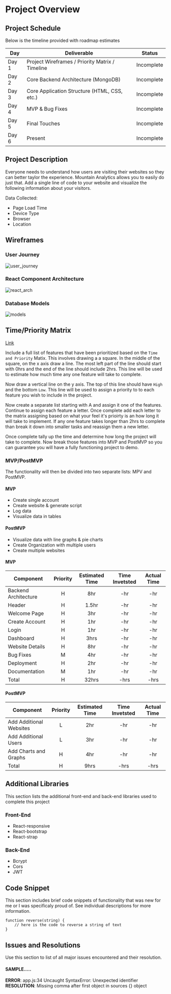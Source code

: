 # Project Overview

## Project Schedule

Below is the timeline provided with roadmap estimates

|  Day | Deliverable | Status
|---|---| ---|
|Day 1| Project Wireframes / Priority Matrix / Timeline | Incomplete
|Day 2| Core Backend Architecture (MongoDB) | Incomplete
|Day 3| Core Application Structure (HTML, CSS, etc.) | Incomplete
|Day 4| MVP & Bug Fixes | Incomplete
|Day 5| Final Touches | Incomplete
|Day 6| Present | Incomplete


## Project Description

Everyone needs to understand how users are visiting their websites so they can better taylor the experience. Mountain Analytics allows you to easily do just that. Add a single line of code to your website and visualize the following information about your visitors. 

Data Collected:
* Page Load Time
* Device Type
* Browser
* Location

## Wireframes

### User Journey
![user_journey](https://res.cloudinary.com/doaftkgbv/image/upload/v1588942864/UserJourney_oxk5fs.png)

### React Component Architecture
![react_arch](https://res.cloudinary.com/doaftkgbv/image/upload/v1588942864/React_Arch_lxe2of.png)

### Database Models
![models](https://res.cloudinary.com/doaftkgbv/image/upload/v1588942862/DB_Models_lktmkh.png)


## Time/Priority Matrix 

[Link]()

Include a full list of features that have been prioritized based on the `Time and Priority` Matix.  This involves drawing a a square.  In the middle of the square, on the x axis draw a line.  The most left part of the line should start with 0hrs and the end of the line should include 2hrs.  This line will be used to estimate how much time any one feature will take to complete. 

Now draw a vertical line on the y axis.  The top of this line should have `High` and the bottom `Low`.  This line will be used to assign a priority to to each feature you wish to include in the project.  

Now create a separate list starting with A and assign it one of the features.  Continue to assign each feature a letter.  Once complete add each letter to the matrix assigning based on what your feel it's prioirty is an how long it will take to implement. If any one feature takes longer than 2hrs to complete than break it down into smaller tasks and reassign them a new letter. 

Once complete tally up the time and determine how long the project will take to complete. Now break those features into MVP and PostMVP so you can guarantee you will have a fully functioning project to demo. 

### MVP/PostMVP

The functionality will then be divided into two separate lists: MPV and PostMVP.

#### MVP

- Create single account
- Create website & generate script 
- Log data 
- Visualize data in tables

#### PostMVP 

- Visualize data with line graphs & pie charts
- Create Organization with multiple users
- Create multiple websites 


#### MVP
| Component | Priority | Estimated Time | Time Invetsted | Actual Time |
| --- | :---: |  :---: | :---: | :---: |
| Backend Architecture | H | 8hr | -hr | -hr|
| Header | H | 1.5hr | -hr | -hr|
| Welcome Page | H | 3hr | -hr | -hr|
| Create Account | H | 1hr| -hr | -hr |
| Login | H | 1hr | -hr | -hr|
| Dashboard | H | 3hrs| -hr | -hr |
| Website Details | H | 8hr | -hr | -hr|
| Bug Fixes | M | 4hr | -hr | -hr|
| Deployment | H | 2hr | -hr | -hr|
| Documentation | M | 1hr | -hr | -hr|
| Total | H | 32hrs| -hrs | -hrs |

#### PostMVP
| Component | Priority | Estimated Time | Time Invetsted | Actual Time |
| --- | :---: |  :---: | :---: | :---: |
| Add Additional Websites | L | 2hr | -hr | -hr|
| Add Additional Users | L | 3hr | -hr | -hr|
| Add Charts and Graphs | H | 4hr | -hr | -hr|
| Total | H | 9hrs| -hrs | -hrs |

## Additional Libraries
This section lists the additional front-end and back-end libraries used to complete this project

### Front-End
* React-responsive
* React-bootstrap
* React-strap

### Back-End
* Bcrypt
* Cors
* JWT

## Code Snippet

This section includes brief code snippets of functionality that was new for me or I was specificaly proud of. See individual descriptions for more information. 

```
function reverse(string) {
	// here is the code to reverse a string of text
}
```

## Issues and Resolutions
 Use this section to list of all major issues encountered and their resolution.

#### SAMPLE.....
**ERROR**: app.js:34 Uncaught SyntaxError: Unexpected identifier                                
**RESOLUTION**: Missing comma after first object in sources {} object
